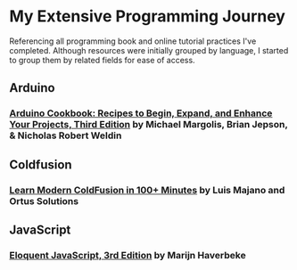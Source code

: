 # My Extensive Programming Journey
Referencing all programming book and online tutorial practices I've completed. Although resources were initially grouped by language, I started to group them by related fields for ease of access. 

## Arduino

### [Arduino Cookbook: Recipes to Begin, Expand, and Enhance Your Projects, Third Edition](https://www.amazon.com/Arduino-Cookbook-Recipes-Enhance-Projects-dp-149190352X/dp/149190352X/ref=dp_ob_title_bk) by Michael Margolis, Brian Jepson, & Nicholas Robert Weldin

## Coldfusion

### [Learn Modern ColdFusion <CFML> in 100+ Minutes](https://modern-cfml.ortusbooks.com/) by Luis Majano and Ortus Solutions 

## JavaScript

### [Eloquent JavaScript, 3rd Edition](https://eloquentjavascript.net/3rd_edition/) by Marijn Haverbeke
